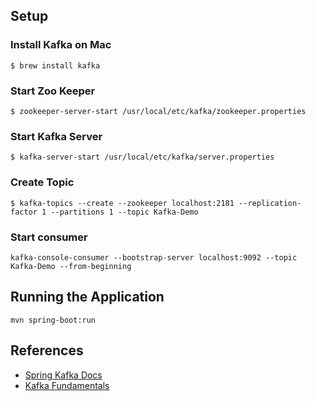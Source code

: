 ## Setup
### Install Kafka on Mac
```
$ brew install kafka
```

### Start Zoo Keeper
```
$ zookeeper-server-start /usr/local/etc/kafka/zookeeper.properties
```

### Start Kafka Server
```
$ kafka-server-start /usr/local/etc/kafka/server.properties
```

### Create Topic
```
$ kafka-topics --create --zookeeper localhost:2181 --replication-factor 1 --partitions 1 --topic Kafka-Demo
```

### Start consumer 
```
kafka-console-consumer --bootstrap-server localhost:9092 --topic Kafka-Demo --from-beginning
```


## Running the Application
```
mvn spring-boot:run
```

## References
* [Spring Kafka Docs](https://docs.spring.io/spring-kafka/docs/current/reference/html/#introduction) <br>
* [Kafka Fundamentals](https://www.youtube.com/watch?v=B5j3uNBH8X4)
